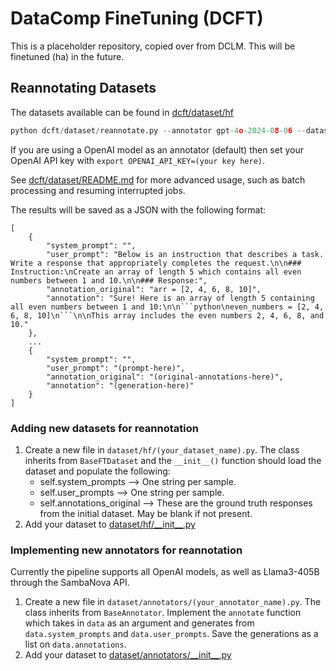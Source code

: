 # DataComp FineTuning (DCFT)

This is a placeholder repository, copied over from DCLM. This will be finetuned (ha) in the future.

## Reannotating Datasets
The datasets available can be found in [dcft/dataset/hf](dcft/dataset/hf)
```python
python dcft/dataset/reannotate.py --annotator gpt-4o-2024-08-06 --dataset (path-to-hf-dataset) 
```
If you are using a OpenAI model as an annotator (default) then set your OpenAI API key with `export OPENAI_API_KEY=(your key here)`.

See [dcft/dataset/README.md](dcft/dataset/README.md) for more advanced usage, such as batch processing and resuming interrupted jobs.

The results will be saved as a JSON with the following format:
```
[
    {
        "system_prompt": "",
        "user_prompt": "Below is an instruction that describes a task. Write a response that appropriately completes the request.\n\n### Instruction:\nCreate an array of length 5 which contains all even numbers between 1 and 10.\n\n### Response:",
        "annotation_original": "arr = [2, 4, 6, 8, 10]",
        "annotation": "Sure! Here is an array of length 5 containing all even numbers between 1 and 10:\n\n```python\neven_numbers = [2, 4, 6, 8, 10]\n```\n\nThis array includes the even numbers 2, 4, 6, 8, and 10."
    },
    ...
    {
        "system_prompt": "",
        "user_prompt": "(prompt-here)",
        "annotation_original": "(original-annotations-here)",
        "annotation": "(generation-here)"
    }
]
```

### Adding new datasets for reannotation
1. Create a new file in `dataset/hf/(your_dataset_name).py`. The class inherits from `BaseFTDataset` and the `__init__()` function should load the dataset and populate the following:
    - self.system_prompts --> One string per sample.
    - self.user_prompts --> One string per sample.
    - self.annotations_original --> These are the ground truth responses from the initial dataset. May be blank if not present.
2. Add your dataset to [dataset/hf/\_\_init\_\_.py](dataset/hf/__init__.py)

### Implementing new annotators for reannotation
Currently the pipeline supports all OpenAI models, as well as Llama3-405B through the SambaNova API.
1. Create a new file in `dataset/annotators/(your_annotator_name).py`. The class inherits from `BaseAnnotator`. Implement the `annotate` function which takes in `data` as an argument and generates from `data.system_prompts` and `data.user_prompts`. Save the generations as a list on `data.annotations`.
2. Add your dataset to [dataset/annotators/\_\_init\_\_.py](dataset/annotators/__init__.py)